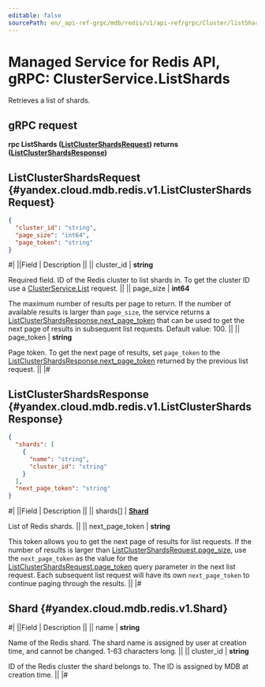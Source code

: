 ```yaml
---
editable: false
sourcePath: en/_api-ref-grpc/mdb/redis/v1/api-ref/grpc/Cluster/listShards.md
---
```


# Managed Service for Redis API, gRPC: ClusterService.ListShards

Retrieves a list of shards.

## gRPC request

**rpc ListShards ([ListClusterShardsRequest](#yandex.cloud.mdb.redis.v1.ListClusterShardsRequest)) returns ([ListClusterShardsResponse](#yandex.cloud.mdb.redis.v1.ListClusterShardsResponse))**

## ListClusterShardsRequest {#yandex.cloud.mdb.redis.v1.ListClusterShardsRequest}

```json
{
  "cluster_id": "string",
  "page_size": "int64",
  "page_token": "string"
}
```

#|
||Field | Description ||
|| cluster_id | **string**

Required field. ID of the Redis cluster to list shards in.
To get the cluster ID use a [ClusterService.List](/docs/managed-redis/api-ref/grpc/Cluster/list#List) request. ||
|| page_size | **int64**

The maximum number of results per page to return. If the number of available
results is larger than `page_size`,
the service returns a [ListClusterShardsResponse.next_page_token](#yandex.cloud.mdb.redis.v1.ListClusterShardsResponse)
that can be used to get the next page of results in subsequent list requests.
Default value: 100. ||
|| page_token | **string**

Page token. To get the next page of results, set `page_token` to the
[ListClusterShardsResponse.next_page_token](#yandex.cloud.mdb.redis.v1.ListClusterShardsResponse) returned by the previous list request. ||
|#

## ListClusterShardsResponse {#yandex.cloud.mdb.redis.v1.ListClusterShardsResponse}

```json
{
  "shards": [
    {
      "name": "string",
      "cluster_id": "string"
    }
  ],
  "next_page_token": "string"
}
```

#|
||Field | Description ||
|| shards[] | **[Shard](#yandex.cloud.mdb.redis.v1.Shard)**

List of Redis shards. ||
|| next_page_token | **string**

This token allows you to get the next page of results for list requests. If the number of results
is larger than [ListClusterShardsRequest.page_size](#yandex.cloud.mdb.redis.v1.ListClusterShardsRequest), use
the `next_page_token` as the value
for the [ListClusterShardsRequest.page_token](#yandex.cloud.mdb.redis.v1.ListClusterShardsRequest) query parameter
in the next list request. Each subsequent list request will have its own
`next_page_token` to continue paging through the results. ||
|#

## Shard {#yandex.cloud.mdb.redis.v1.Shard}

#|
||Field | Description ||
|| name | **string**

Name of the Redis shard. The shard name is assigned by user at creation time, and cannot be changed.
1-63 characters long. ||
|| cluster_id | **string**

ID of the Redis cluster the shard belongs to. The ID is assigned by MDB at creation time. ||
|#